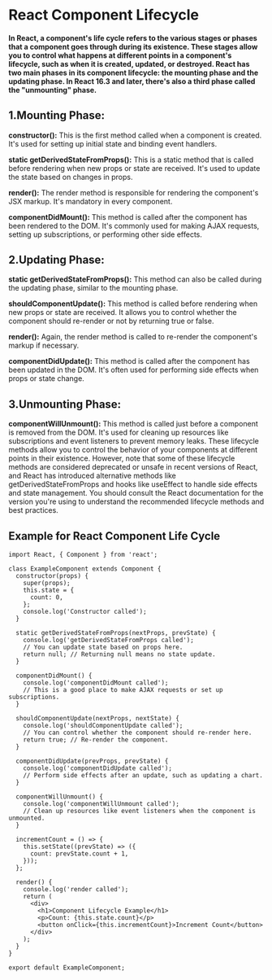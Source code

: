 # React Component Lifecycle

#### In React, a component's life cycle refers to the various stages or phases that a component goes through during its existence. These stages allow you to control what happens at different points in a component's lifecycle, such as when it is created, updated, or destroyed. React has two main phases in its component lifecycle: the mounting phase and the updating phase. In React 16.3 and later, there's also a third phase called the "unmounting" phase.

## 1.Mounting Phase:

**constructor():** This is the first method called when a component is created. It's used for setting up initial state and binding event handlers.

**static getDerivedStateFromProps():** This is a static method that is called before rendering when new props or state are received. It's used to update the state based on changes in props.

**render():** The render method is responsible for rendering the component's JSX markup. It's mandatory in every component.

**componentDidMount():** This method is called after the component has been rendered to the DOM. It's commonly used for making AJAX requests, setting up subscriptions, or performing other side effects.

## 2.Updating Phase:

**static getDerivedStateFromProps():** This method can also be called during the updating phase, similar to the mounting phase.

**shouldComponentUpdate():** This method is called before rendering when new props or state are received. It allows you to control whether the component should re-render or not by returning true or false.

**render():** Again, the render method is called to re-render the component's markup if necessary.

**componentDidUpdate():** This method is called after the component has been updated in the DOM. It's often used for performing side effects when props or state change.

## 3.Unmounting Phase:

**componentWillUnmount():** This method is called just before a component is removed from the DOM. It's used for cleaning up resources like subscriptions and event listeners to prevent memory leaks.
These lifecycle methods allow you to control the behavior of your components at different points in their existence. However, note that some of these lifecycle methods are considered deprecated or unsafe in recent versions of React, and React has introduced alternative methods like getDerivedStateFromProps and hooks like useEffect to handle side effects and state management. You should consult the React documentation for the version you're using to understand the recommended lifecycle methods and best practices.


## Example for React Component Life Cycle

```
import React, { Component } from 'react';

class ExampleComponent extends Component {
  constructor(props) {
    super(props);
    this.state = {
      count: 0,
    };
    console.log('Constructor called');
  }

  static getDerivedStateFromProps(nextProps, prevState) {
    console.log('getDerivedStateFromProps called');
    // You can update state based on props here.
    return null; // Returning null means no state update.
  }

  componentDidMount() {
    console.log('componentDidMount called');
    // This is a good place to make AJAX requests or set up subscriptions.
  }

  shouldComponentUpdate(nextProps, nextState) {
    console.log('shouldComponentUpdate called');
    // You can control whether the component should re-render here.
    return true; // Re-render the component.
  }

  componentDidUpdate(prevProps, prevState) {
    console.log('componentDidUpdate called');
    // Perform side effects after an update, such as updating a chart.
  }

  componentWillUnmount() {
    console.log('componentWillUnmount called');
    // Clean up resources like event listeners when the component is unmounted.
  }

  incrementCount = () => {
    this.setState((prevState) => ({
      count: prevState.count + 1,
    }));
  };

  render() {
    console.log('render called');
    return (
      <div>
        <h1>Component Lifecycle Example</h1>
        <p>Count: {this.state.count}</p>
        <button onClick={this.incrementCount}>Increment Count</button>
      </div>
    );
  }
}

export default ExampleComponent;
```






